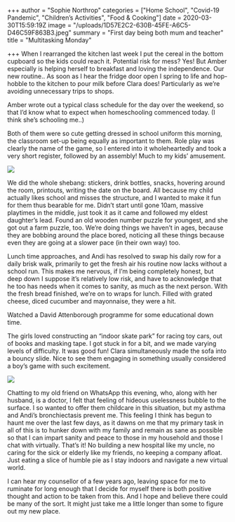 +++
author = "Sophie Northrop"
categories = ["Home School", "Covid-19 Pandemic", "Children’s Activities", "Food & Cooking"]
date = 2020-03-30T15:59:19Z
image = "/uploads/1D57E2C2-630B-45FE-A6C5-D46C59F863B3.jpeg"
summary = "First day being both mum and teacher"
title = "Multitasking Monday"

+++
When I rearranged the kitchen last week I put the cereal in the bottom cupboard so the kids could reach it. Potential risk for mess? Yes! But Amber especially is helping herself to breakfast and loving the independence. Our new routine.. As soon as I hear the fridge door open I spring to life and hop-hobble to the kitchen to pour milk before Clara does! Particularly as we’re avoiding unnecessary trips to shops.

Amber wrote out a typical class schedule for the day over the weekend, so that I’d know what to expect when homeschooling commenced today. (I think she’s schooling me..)

Both of them were so cute getting dressed in school uniform this morning, the classroom set-up being equally as important to them. Role play was clearly the name of the game, so I entered into it wholeheartedly and took a very short register, followed by an assembly! Much to my kids’ amusement.

![](/uploads/962B37EF-BC51-4AD4-A357-294C1D54915A.jpeg)

We did the whole shebang: stickers, drink bottles, snacks, hovering around the room, printouts, writing the date on the board. All because my child actually likes school and misses the structure, and I wanted to make it fun for them thus bearable for me. Didn’t start until gone 10am, massive playtimes in the middle, just took it as it came and followed my eldest daughter’s lead. Found an old wooden number puzzle for youngest, and she got out a farm puzzle, too. We’re doing things we haven’t in ages, because they are bobbing around the place bored, noticing all these things because even they are going at a slower pace (in their own way) too.

Lunch time approaches, and Andi has resolved to swap his daily row for a daily brisk walk, primarily to get the fresh air his routine now lacks without a school run. This makes me nervous, if I’m being completely honest, but deep down I suppose it’s relatively low risk, and have to acknowledge that he too has needs when it comes to sanity, as much as the next person. With the fresh bread finished, we’re on to wraps for lunch. Filled with grated cheese, diced cucumber and mayonnaise, they were a hit.

Watched a David Attenborough programme for some educational down time.

The girls loved constructing an “indoor skate park” for racing toy cars, out of books and masking tape. I got stuck in for a bit, and we made varying levels of difficulty. It was good fun! Clara simultaneously made the sofa into a bouncy slide. Nice to see them engaging in something usually considered a boy’s game with such excitement.

![](/uploads/C7C8FFAC-9D33-4522-A47E-A46843D66286.jpeg)

Chatting to my old friend on WhatsApp this evening, who, along with her husband, is a doctor, I felt that feeling of hideous uselessness bubble to the surface. I so wanted to offer them childcare in this situation, but my asthma and Andi’s bronchiectasis prevent me. This feeling I think has begun to haunt me over the last few days, as it dawns on me that my primary task in all of this is to hunker down with my family and remain as sane as possible so that I can impart sanity and peace to those in my household and those I chat with virtually. That’s it! No building a new hospital like my uncle, no caring for the sick or elderly like my friends, no keeping a company afloat. Just eating a slice of humble pie as I stay indoors and navigate a new virtual world.

I can hear my counsellor of a few years ago, leaving space for me to ruminate for long enough that I decide for myself there is both positive thought and action to be taken from this. And I hope and believe there could be many of the sort. It might just take me a little longer than some to figure out my new place.